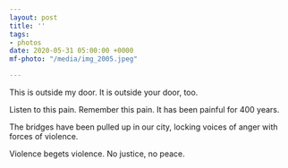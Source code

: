 ```yaml
---
layout: post
title: ''
tags:
- photos
date: 2020-05-31 05:00:00 +0000
mf-photo: "/media/img_2005.jpeg"

---
```

This is outside my door. It is outside your door, too.

Listen to this pain. Remember this pain. It has been painful for 400 years. 

The bridges have been pulled up in our city, locking voices of anger with forces of violence.

Violence begets violence. No justice, no peace.